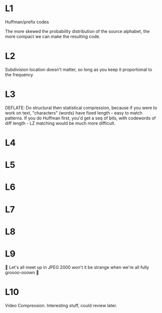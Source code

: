 # L1 

Huffman/prefix codes

The more skewed the probability distribution of the source alphabet, the more compact we can make the resulting code.

# L2

Subdivision location doesn't matter, so long as you keep it proportional to the frequency

# L3

DEFLATE: Do structural then statistical compression, because if you were to work on text, "characters" (words) have fixed length - easy to match patterns. If you do Huffman first, you'd get a seq of bits, with codewords of diff length - LZ matching would be much more difficult.

# L4 

# L5

# L6

# L7

# L8

# L9

🎵 Let's all meet up in JPEG 2000
won't it be strange when we're all fully groooo-ooown 🎵

# L10 

Video Compression. Interesting stuff, could review later.